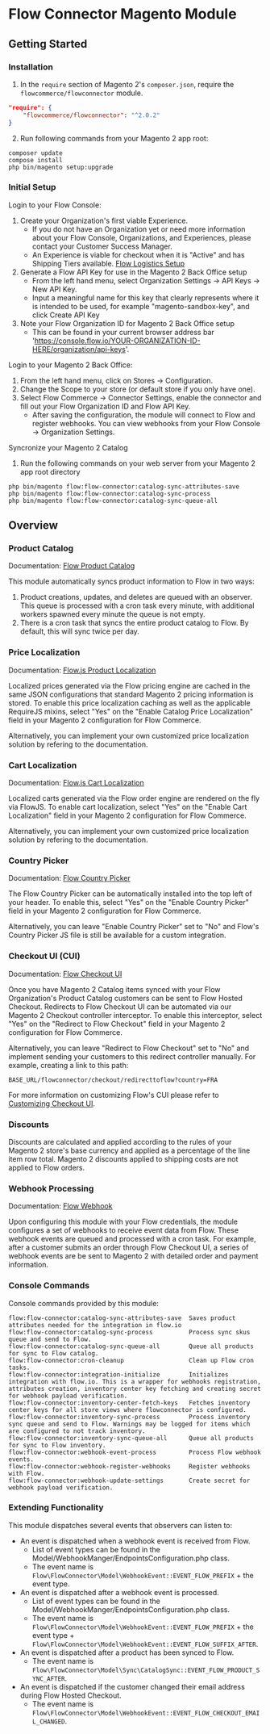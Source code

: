 # Flow Connector Magento Module

## Getting Started

### Installation

1. In the `require` section of Magento 2's `composer.json`, require the `flowcommerce/flowconnector` module.
```json
"require": {
    "flowcommerce/flowconnector": "^2.0.2"
}
```
2. Run following commands from your Magento 2 app root:
```plaintext
composer update
compose install
php bin/magento setup:upgrade
```

### Initial Setup

Login to your Flow Console:
1. Create your Organization's first viable Experience.
    - If you do not have an Organization yet or need more information about your Flow Console, Organizations, and Experiences, please contact your Customer Success Manager.
    - An Experience is viable for checkout when it is "Active" and has Shipping Tiers available. [Flow Logistics Setup](https://docs.flow.io/integration-overview#logistics-setup)
2. Generate a Flow API Key for use in the Magento 2 Back Office setup
    - From the left hand menu, select Organization Settings -> API Keys -> New API Key.
    - Input a meaningful name for this key that clearly represents where it is intended to be used, for example "magento-sandbox-key", and click Create API Key
3. Note your Flow Organization ID for Magento 2 Back Office setup
    - This can be found in your current browser address bar 'https://console.flow.io/YOUR-ORGANIZATION-ID-HERE/organization/api-keys'.

Login to your Magento 2 Back Office:
1. From the left hand menu, click on Stores -> Configuration.
2. Change the Scope to your store (or default store if you only have one).
3. Select Flow Commerce -> Connector Settings, enable the connector and fill out your Flow Organization ID and Flow API Key.
    - After saving the configuration, the module will connect to Flow and register webhooks. You can view webhooks from your Flow Console -> Organization Settings.

Syncronize your Magento 2 Catalog
1. Run the following commands on your web server from your Magento 2 app root directory
```plaintext
php bin/magento flow:flow-connector:catalog-sync-attributes-save
php bin/magento flow:flow-connector:catalog-sync-process
php bin/magento flow:flow-connector:catalog-sync-queue-all
```

## Overview 

### Product Catalog

Documentation: [Flow Product Catalog](https://docs.flow.io/integration-overview#product-catalog)

This module automatically syncs product information to Flow in two ways:

1. Product creations, updates, and deletes are queued with an observer. This queue is processed with a cron task every minute, with additional workers spawned every minute the queue is not empty.
2. There is a cron task that syncs the entire product catalog to Flow. By default, this will sync twice per day.

### Price Localization

Documentation: [Flow.js Product Localization](https://docs.flow.io/guides/flowjs/product-localization)

Localized prices generated via the Flow pricing engine are cached in the same JSON configurations that standard Magento 2 pricing information is stored. To enable this price localization caching as well as the applicable RequireJS mixins, select "Yes" on the "Enable Catalog Price Localization" field in your Magento 2 configuration for Flow Commerce.

Alternatively, you can implement your own customized price localization solution by refering to the documentation.

### Cart Localization

Documentation: [Flow.js Cart Localization](https://docs.flow.io/guides/flowjs/cart-localization)

Localized carts generated via the Flow order engine are rendered on the fly via FlowJS. To enable cart localization, select "Yes" on the "Enable Cart Localization" field in your Magento 2 configuration for Flow Commerce.

Alternatively, you can implement your own customized price localization solution by refering to the documentation.

### Country Picker

Documentation: [Flow Country Picker](https://docs.flow.io/guides/country-picker)

The Flow Country Picker can be automatically installed into the top left of your header. To enable this, select "Yes" on the "Enable Country Picker" field in your Magento 2 configuration for Flow Commerce.

Alternatively, you can leave "Enable Country Picker" set to "No" and Flow's Country Picker JS file is still be available for a custom integration.

### Checkout UI (CUI)

Documentation: [Flow Checkout UI](https://docs.flow.io/checkout/checkout)

Once you have Magento 2 Catalog items synced with your Flow Organization's Product Catalog customers can be sent to Flow Hosted Checkout. Redirects to Flow Checkout UI can be automated via our Magento 2 Checkout controller interceptor. To enable this interceptor, select "Yes" on the "Redirect to Flow Checkout" field in your Magento 2 configuration for Flow Commerce.

Alternatively, you can leave "Redirect to Flow Checkout" set to "No" and implement sending your customers to this redirect controller manually. For example, creating a link to this path: 
```plaintext
BASE_URL/flowconnector/checkout/redirecttoflow?country=FRA
```

For more information on customizing Flow's CUI please refer to [Customizing Checkout UI](https://docs.flow.io/checkout/customization).

### Discounts

Discounts are calculated and applied according to the rules of your Magento 2 store's base currency and applied as a percentage of the line item row total. Magento 2 discounts applied to shipping costs are not applied to Flow orders.

### Webhook Processing

Documentation: [Flow Webhook](https://docs.flow.io/module/webhook)

Upon configuring this module with your Flow credentials, the module configures a set of webhooks to receive event data from Flow. These webhook events are queued and processed with a cron task. For example, after a customer submits an order through Flow Checkout UI, a series of webhook events are be sent to Magento 2 with detailed order and payment information.

### Console Commands

Console commands provided by this module:

```plaintext
flow:flow-connector:catalog-sync-attributes-save  Saves product attributes needed for the integration in flow.io
flow:flow-connector:catalog-sync-process          Process sync skus queue and send to Flow.
flow:flow-connector:catalog-sync-queue-all        Queue all products for sync to Flow catalog.
flow:flow-connector:cron-cleanup                  Clean up Flow cron tasks.
flow:flow-connector:integration-initialize        Initializes integration with flow.io. This is a wrapper for webhooks registration, attributes creation, inventory center key fetching and creating secret for webhook payload verification.
flow:flow-connector:inventory-center-fetch-keys   Fetches inventory center keys for all store views where flowconnector is configured.
flow:flow-connector:inventory-sync-process        Process inventory sync queue and send to Flow. Warnings may be logged for items which are configured to not track inventory.
flow:flow-connector:inventory-sync-queue-all      Queue all products for sync to Flow inventory.
flow:flow-connector:webhook-event-process         Process Flow webhook events.
flow:flow-connector:webhook-register-webhooks     Register webhooks with Flow.
flow:flow-connector:webhook-update-settings       Create secret for webhook payload verification.
```

### Extending Functionality

This module dispatches several events that observers can listen to:

- An event is dispatched when a webhook event is received from Flow.
  - List of event types can be found in the Model/WebhookManger/EndpointsConfiguration.php class.
  - The event name is `Flow\FlowConnector\Model\WebhookEvent::EVENT_FLOW_PREFIX` + the event type.
- An event is dispatched after a webhook event is processed.
  - List of event types can be found in the Model/WebhookManger/EndpointsConfiguration.php class.
  - The event name is `Flow\FlowConnector\Model\WebhookEvent::EVENT_FLOW_PREFIX` + the event type + `Flow\FlowConnector\Model\WebhookEvent::EVENT_FLOW_SUFFIX_AFTER`.
- An event is dispatched after a product has been synced to Flow.
  - The event name is `Flow\FlowConnector\Model\Sync\CatalogSync::EVENT_FLOW_PRODUCT_SYNC_AFTER`.
- An event is dispatched if the customer changed their email address during Flow Hosted Checkout.
  - The event name is `Flow\FlowConnector\Model\WebhookEvent::EVENT_FLOW_CHECKOUT_EMAIL_CHANGED`.
